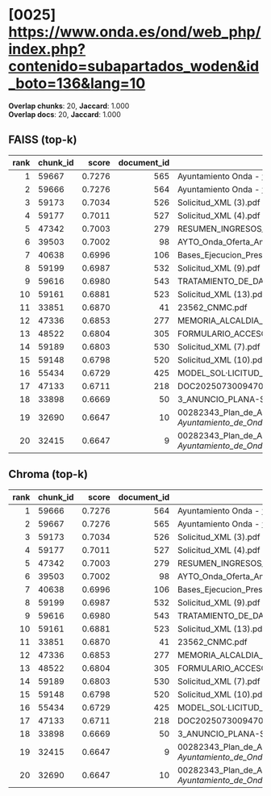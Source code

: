 # [0025] https://www.onda.es/ond/web_php/index.php?contenido=subapartados_woden&id_boto=136&lang=10

**Overlap chunks**: 20, **Jaccard**: 1.000  
**Overlap docs**: 20, **Jaccard**: 1.000

## FAISS (top-k)
rank | chunk_id | score | document_id | title
---:|---|---:|---:|---
1 | 59667 | 0.7276 | 565 | Ayuntamiento Onda - www.onda.es
2 | 59666 | 0.7276 | 564 | Ayuntamiento Onda - www.onda.es
3 | 59173 | 0.7034 | 526 | Solicitud_XML (3).pdf
4 | 59177 | 0.7011 | 527 | Solicitud_XML (4).pdf
5 | 47342 | 0.7003 | 279 | RESUMEN_INGRESOS_2025.pdf_1742285328909.pdf
6 | 39503 | 0.7002 | 98 | AYTO_Onda_Oferta_Anexo_I_firmado.pdf.pdf
7 | 40638 | 0.6996 | 106 | Bases_Ejecucion_Presupuesto_2025.pdf
8 | 59199 | 0.6987 | 532 | Solicitud_XML (9).pdf
9 | 59616 | 0.6980 | 543 | TRATAMIENTO_DE_DATOS.pdf
10 | 59161 | 0.6881 | 523 | Solicitud_XML (13).pdf
11 | 33851 | 0.6870 | 41 | 23562_CNMC.pdf
12 | 47336 | 0.6853 | 277 | MEMORIA_ALCALDIA_PRESUPUESTO_2025.pdf_1742285328938.pdf
13 | 48522 | 0.6804 | 305 | FORMULARIO_ACCESO_PID.pdf
14 | 59189 | 0.6803 | 530 | Solicitud_XML (7).pdf
15 | 59148 | 0.6798 | 520 | Solicitud_XML (10).pdf
16 | 55434 | 0.6729 | 425 | MODEL_SOL·LICITUD_ESCOLETA_ESTIU_2025 (1).pdf
17 | 47133 | 0.6711 | 218 | DOC20250730094702ANEXO_I_signed.pdf.pdf
18 | 33898 | 0.6669 | 50 | 3_ANUNCIO_PLANA-SOLAR.pdf
19 | 32690 | 0.6647 | 10 | 00282343_Plan_de_Adecuacion_al_ENS_-_Ayuntamiento_de_Onda_(1).pdf.pdf
20 | 32415 | 0.6647 | 9 | 00282343_Plan_de_Adecuacion_al_ENS_-_Ayuntamiento_de_Onda_(1).pdf (1).pdf

## Chroma (top-k)
rank | chunk_id | score | document_id | title
---:|---|---:|---:|---
1 | 59666 | 0.7276 | 564 | Ayuntamiento Onda - www.onda.es
2 | 59667 | 0.7276 | 565 | Ayuntamiento Onda - www.onda.es
3 | 59173 | 0.7034 | 526 | Solicitud_XML (3).pdf
4 | 59177 | 0.7011 | 527 | Solicitud_XML (4).pdf
5 | 47342 | 0.7003 | 279 | RESUMEN_INGRESOS_2025.pdf_1742285328909.pdf
6 | 39503 | 0.7002 | 98 | AYTO_Onda_Oferta_Anexo_I_firmado.pdf.pdf
7 | 40638 | 0.6996 | 106 | Bases_Ejecucion_Presupuesto_2025.pdf
8 | 59199 | 0.6987 | 532 | Solicitud_XML (9).pdf
9 | 59616 | 0.6980 | 543 | TRATAMIENTO_DE_DATOS.pdf
10 | 59161 | 0.6881 | 523 | Solicitud_XML (13).pdf
11 | 33851 | 0.6870 | 41 | 23562_CNMC.pdf
12 | 47336 | 0.6853 | 277 | MEMORIA_ALCALDIA_PRESUPUESTO_2025.pdf_1742285328938.pdf
13 | 48522 | 0.6804 | 305 | FORMULARIO_ACCESO_PID.pdf
14 | 59189 | 0.6803 | 530 | Solicitud_XML (7).pdf
15 | 59148 | 0.6798 | 520 | Solicitud_XML (10).pdf
16 | 55434 | 0.6729 | 425 | MODEL_SOL·LICITUD_ESCOLETA_ESTIU_2025 (1).pdf
17 | 47133 | 0.6711 | 218 | DOC20250730094702ANEXO_I_signed.pdf.pdf
18 | 33898 | 0.6669 | 50 | 3_ANUNCIO_PLANA-SOLAR.pdf
19 | 32415 | 0.6647 | 9 | 00282343_Plan_de_Adecuacion_al_ENS_-_Ayuntamiento_de_Onda_(1).pdf (1).pdf
20 | 32690 | 0.6647 | 10 | 00282343_Plan_de_Adecuacion_al_ENS_-_Ayuntamiento_de_Onda_(1).pdf.pdf

